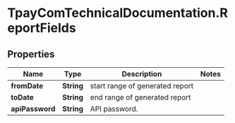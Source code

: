 # TpayComTechnicalDocumentation.ReportFields

## Properties

Name | Type | Description | Notes
------------ | ------------- | ------------- | -------------
**fromDate** | **String** | start range of generated report | 
**toDate** | **String** | end range of generated report | 
**apiPassword** | **String** | API password. | 



